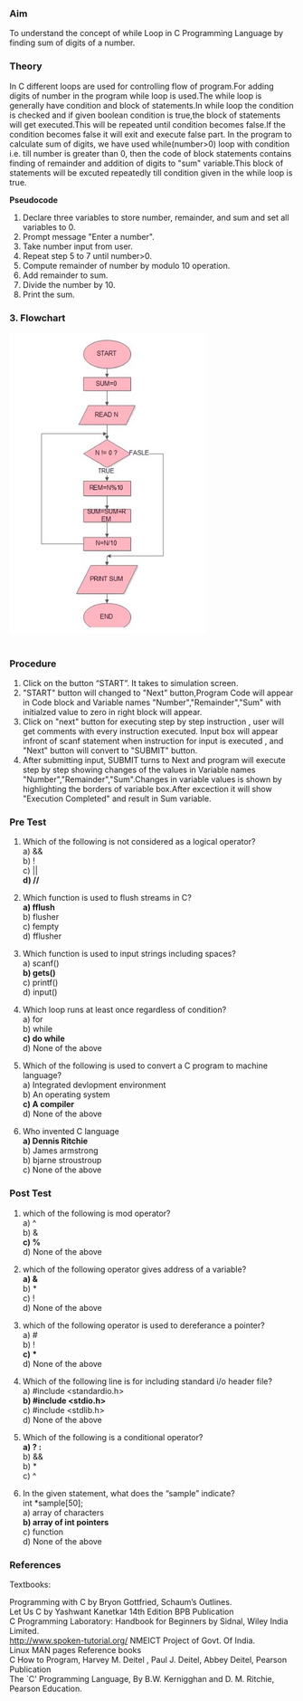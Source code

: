 ### Aim
To understand the concept of while Loop in C Programming Language by finding sum of digits of a number.

### Theory

In C different loops are used for controlling flow of program.For adding digits of number in the program while loop is used.The while loop is generally have condition and block of statements.In while loop the condition is checked and if given boolean condition is true,the block of statements will get executed.This will be repeated until condition becomes false.If the condition becomes false it will exit and execute false part.
In the program to calculate sum of digits, we have used while(number>0) loop with condition i.e. till number is greater than 0, then the code of block statements contains finding of remainder and addition of digits to "sum" variable.This block of statements will be excuted repeatedly till condition given in the while loop is true. 


<b>Pseudocode</b>
1. Declare three variables to store number, remainder, and sum and set all variables to 0.
2. Prompt message "Enter a number".
3. Take number input from user.
4. Repeat step 5 to 7 until number>0.
5. Compute remainder of number by modulo 10 operation.
6. Add remainder to sum.
7. Divide the number by 10.
8. Print the sum.

### 3. Flowchart 
<img src="/experiment/SUMOFDIGITS.jpg"/><br><br>

### Procedure

1. Click on the button “START”. It takes to simulation screen. 
2. "START" button will changed to "Next" button,Program Code will appear in Code block and Variable names "Number","Remainder","Sum" with initialzed value to zero in right block will appear.
3. Click on "next" button for executing step by step instruction , user will get comments with every instruction executed. Input box will appear infront of scanf statement when instruction for input is executed , and "Next" button will convert to "SUBMIT" button. 
4. After submitting input, SUBMIT turns to Next and program will execute step by step showing changes of the values in Variable names "Number","Remainder","Sum".Changes in variable values is shown by highlighting the borders of variable box.After excection it will show "Execution Completed" and result in Sum variable.

### Pre Test
1) Which of the following is not considered as a logical operator?<br>
a) &&<br>
b) !<br>
c) ||<br>
<b>d) //<br></b>

2) Which function is used to flush streams in C?<br>
<b>a) fflush<br></b>
b) flusher<br>
c) fempty<br>
d) fflusher<br>

3) Which function is used to input strings including spaces?<br>
a) scanf()<br>
<b>b) gets()<br></b>
c) printf()<br>
d) input()<br>

4) Which loop runs at least once regardless of condition?<br>
a) for<br>
b) while<br>
<b>c) do while<br> </b>
d) None of the above <br>

5) Which of the following is used to convert a C program to machine language?<br>
a) Integrated devlopment environment<br>
b) An operating system<br>
<b>c) A compiler</b><br>
d) None of the above<br>

6) Who invented C language<br>
<b>a) Dennis Ritchie <br></b>
b) James armstrong<br>
b) bjarne stroustroup<br>
c) None of the above<br>

### Post Test
1) which of the following is mod operator?<br>
a) ^<br>
b) &<br>
<b>c) % </b><br>
d) None of the above

2) which of the following operator gives address of a variable?<br>
<b>a) & </b><br>
b) *<br>
c) !<br>
d) None of the above<br>

3) which of the following operator is used to dereferance a pointer?<br>
a) #<br>
b) !<br>
<b>c) *</b><br>
d) None of the above

4) Which of the following line is for including standard i/o header file?<br>
a) #include <standardio.h><br>
<b>b) #include <stdio.h></b><br>
c) #include <stdlib.h><br>
d) None of the above<br>

5) Which of the following is a conditional operator?<br>
<b>a) ? : <br></b>
b) &&<br>
b) *<br>
c) ^<br>

6) In the given statement, what does the “sample” indicate?<br> 
     int *sample[50];<br>
a) array of characters<br>
<b>b) array of int pointers<br></b>
c) function<br>
d) None of the above<br>

### References
Textbooks:

Programming with C by Bryon Gottfried, Schaum’s Outlines.<br>
Let Us C by Yashwant Kanetkar 14th Edition BPB Publication<br>
C Programming Laboratory: Handbook for Beginners by Sidnal, Wiley India Limited.<br>
http://www.spoken-tutorial.org/ NMEICT Project of Govt. Of India.<br>
Linux MAN pages Reference books<br>
C How to Program, Harvey M. Deitel , Paul J. Deitel, Abbey Deitel, Pearson Publication<br>
The `C' Programming Language, By B.W. Kernigghan and D. M. Ritchie, Pearson Education.<br>
